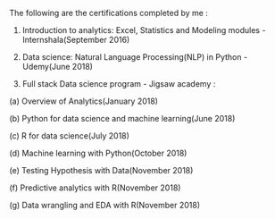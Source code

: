 The following are the certifications completed by me :

1. Introduction to analytics: Excel, Statistics and Modeling modules - Internshala(September 2016) 

2. Data science: Natural Language Processing(NLP) in Python - Udemy(June 2018)

3. Full stack Data science program - Jigsaw academy :

  (a) Overview of Analytics(January 2018)
  
  (b) Python for data science and machine learning(June 2018)
  
  (c) R for data science(July 2018)
  
  (d) Machine learning with Python(October 2018)
  
  (e) Testing Hypothesis with Data(November 2018)
  
  (f) Predictive analytics with R(November 2018)
  
  (g) Data wrangling and EDA with R(November 2018)
